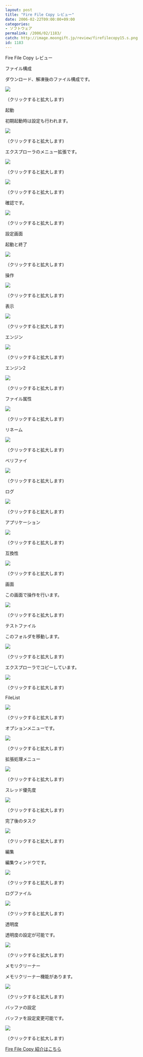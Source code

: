 ```yaml
---
layout: post
title: "Fire File Copy レビュー"
date: 2006-02-22T09:00:00+09:00
categories:
- ソフトウェア
permalink: /2006/02/1183/
catch: http://image.moongift.jp/review/firefilecopy15.s.png
id: 1183
---
```

Fire File Copy レビュー  
<!--more-->

ファイル構成

  

ダウンロード、解凍後のファイル構成です。

  

[![](http://image.moongift.jp/review/firefilecopy1.s.png)](http://image.moongift.jp/review/firefilecopy1.png)  
  
（クリックすると拡大します)

  

起動

  

初期起動時は設定も行われます。

  

[![](http://image.moongift.jp/review/firefilecopy2.s.png)](http://image.moongift.jp/review/firefilecopy2.png)  
  
（クリックすると拡大します)

  

エクスプローラのメニュー拡張です。

  

[![](http://image.moongift.jp/review/firefilecopy3.s.png)](http://image.moongift.jp/review/firefilecopy3.png)  
  
（クリックすると拡大します)

  

[![](http://image.moongift.jp/review/firefilecopy4.s.png)](http://image.moongift.jp/review/firefilecopy4.png)  
  
（クリックすると拡大します)

  

確認です。

  

[![](http://image.moongift.jp/review/firefilecopy5.s.png)](http://image.moongift.jp/review/firefilecopy5.png)  
  
（クリックすると拡大します)

  

設定画面

  

起動と終了

  

[![](http://image.moongift.jp/review/firefilecopy6.s.png)](http://image.moongift.jp/review/firefilecopy6.png)  
  
（クリックすると拡大します)

  

操作

  

[![](http://image.moongift.jp/review/firefilecopy7.s.png)](http://image.moongift.jp/review/firefilecopy7.png)  
  
（クリックすると拡大します)

  

表示

  

[![](http://image.moongift.jp/review/firefilecopy8.s.png)](http://image.moongift.jp/review/firefilecopy8.png)  
  
（クリックすると拡大します)

  

エンジン

  

[![](http://image.moongift.jp/review/firefilecopy9.s.png)](http://image.moongift.jp/review/firefilecopy9.png)  
  
（クリックすると拡大します)

  

エンジン2

  

[![](http://image.moongift.jp/review/firefilecopy10.s.png)](http://image.moongift.jp/review/firefilecopy10.png)  
  
（クリックすると拡大します)

  

ファイル属性

  

[![](http://image.moongift.jp/review/firefilecopy11.s.png)](http://image.moongift.jp/review/firefilecopy11.png)  
  
（クリックすると拡大します)

  

リネーム

  

[![](http://image.moongift.jp/review/firefilecopy12.s.png)](http://image.moongift.jp/review/firefilecopy12.png)  
  
（クリックすると拡大します)

  

ベリファイ

  

[![](http://image.moongift.jp/review/firefilecopy13.s.png)](http://image.moongift.jp/review/firefilecopy13.png)  
  
（クリックすると拡大します)

  

ログ

  

[![](http://image.moongift.jp/review/firefilecopy14.s.png)](http://image.moongift.jp/review/firefilecopy14.png)  
  
（クリックすると拡大します)

  

アプリケーション

  

[![](http://image.moongift.jp/review/firefilecopy15.s.png)](http://image.moongift.jp/review/firefilecopy15.png)  
  
（クリックすると拡大します)

  

互換性

  

[![](http://image.moongift.jp/review/firefilecopy16.s.png)](http://image.moongift.jp/review/firefilecopy16.png)  
  
（クリックすると拡大します)

  

画面

  

この画面で操作を行います。

  

[![](http://image.moongift.jp/review/firefilecopy17.s.png)](http://image.moongift.jp/review/firefilecopy17.png)  
  
（クリックすると拡大します)

  

テストファイル

  

このフォルダを移動します。

  

[![](http://image.moongift.jp/review/firefilecopy18.s.png)](http://image.moongift.jp/review/firefilecopy18.png)  
  
（クリックすると拡大します)

  

エクスプローラでコピーしています。

  

[![](http://image.moongift.jp/review/firefilecopy19.s.png)](http://image.moongift.jp/review/firefilecopy19.png)  
  
（クリックすると拡大します)

  

FileList

  

[![](http://image.moongift.jp/review/firefilecopy22.s.png)](http://image.moongift.jp/review/firefilecopy22.png)  
  
（クリックすると拡大します)

  

オプションメニューです。

  

[![](http://image.moongift.jp/review/firefilecopy21.s.png)](http://image.moongift.jp/review/firefilecopy21.png)  
  
（クリックすると拡大します)

  

拡張処理メニュー

  

[![](http://image.moongift.jp/review/firefilecopy25.s.png)](http://image.moongift.jp/review/firefilecopy25.png)  
  
（クリックすると拡大します)

  

スレッド優先度

  

[![](http://image.moongift.jp/review/firefilecopy26.s.png)](http://image.moongift.jp/review/firefilecopy26.png)  
  
（クリックすると拡大します)

  

完了後のタスク

  

[![](http://image.moongift.jp/review/firefilecopy27.s.png)](http://image.moongift.jp/review/firefilecopy27.png)  
  
（クリックすると拡大します)

  

編集

  

編集ウィンドウです。

  

[![](http://image.moongift.jp/review/firefilecopy28.s.png)](http://image.moongift.jp/review/firefilecopy28.png)  
  
（クリックすると拡大します)

  

ログファイル

  

[![](http://image.moongift.jp/review/firefilecopy29.s.png)](http://image.moongift.jp/review/firefilecopy29.png)  
  
（クリックすると拡大します)

  

透明度

  

透明度の設定が可能です。

  

[![](http://image.moongift.jp/review/firefilecopy30.s.png)](http://image.moongift.jp/review/firefilecopy30.png)  
  
（クリックすると拡大します)

  

メモリクリーナー

  

メモリクリーナー機能があります。

  

[![](http://image.moongift.jp/review/firefilecopy31.s.png)](http://image.moongift.jp/review/firefilecopy31.png)  
  
（クリックすると拡大します)

  

バッファの設定

  

バッファを設定変更可能です。

  

[![](http://image.moongift.jp/review/firefilecopy32.s.png)](http://image.moongift.jp/review/firefilecopy32.png)  
  
（クリックすると拡大します)

  

[Fire File Copy 紹介はこちら](http://fw.moongift.jp/intro/i-1182.html)


